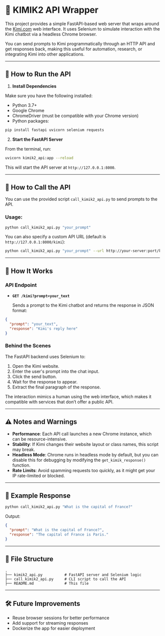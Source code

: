 # 🧠 KIMIK2 API Wrapper

This project provides a simple FastAPI-based web server that wraps around the [Kimi.com](https://www.kimi.com/) web interface. It uses Selenium to simulate interaction with the Kimi chatbot via a headless Chrome browser.

You can send prompts to Kimi programmatically through an HTTP API and get responses back, making this useful for automation, research, or integrating Kimi into other applications.

---

## 🚀 How to Run the API

1. **Install Dependencies**

Make sure you have the following installed:

- Python 3.7+
- Google Chrome
- ChromeDriver (must be compatible with your Chrome version)
- Python packages:

```bash
pip install fastapi uvicorn selenium requests
```

2. **Start the FastAPI Server**

From the terminal, run:

```bash
uvicorn kimik2_api:app --reload
```

This will start the API server at `http://127.0.0.1:8000`.

---

## 📡 How to Call the API

You can use the provided script `call_kimik2_api.py` to send prompts to the API.

### Usage:

```bash
python call_kimik2_api.py "your_prompt"
```

You can also specify a custom API URL (default is `http://127.0.0.1:8000/kimi`):

```bash
python call_kimik2_api.py "your_prompt" --url http://your-server:port/kimi
```

---

## 🤩 How It Works

### API Endpoint

- **`GET /kimi?prompt=your_text`**

  Sends a prompt to the Kimi chatbot and returns the response in JSON format:

```json
{
  "prompt": "your_text",
  "response": "Kimi's reply here"
}
```

### Behind the Scenes

The FastAPI backend uses Selenium to:

1. Open the Kimi website.
2. Enter the user's prompt into the chat input.
3. Click the send button.
4. Wait for the response to appear.
5. Extract the final paragraph of the response.

The interaction mimics a human using the web interface, which makes it compatible with services that don’t offer a public API.

---

## ⚠️ Notes and Warnings

- **Performance**: Each API call launches a new Chrome instance, which can be resource-intensive.
- **Stability**: If Kimi changes their website layout or class names, this script may break.
- **Headless Mode**: Chrome runs in headless mode by default, but you can disable this for debugging by modifying the `get_kimik_response()` function.
- **Rate Limits**: Avoid spamming requests too quickly, as it might get your IP rate-limited or blocked.

---

## 🥪 Example Response

```bash
python call_kimik2_api.py "What is the capital of France?"
```

Output:

```json
{
  "prompt": "What is the capital of France?",
  "response": "The capital of France is Paris."
}
```

---

## 📁 File Structure

```
.
├── kimik2_api.py          # FastAPI server and Selenium logic
├── call_kimik2_api.py     # CLI script to call the API
├── README.md              # This file
```

---

## 🛠 Future Improvements

- Reuse browser sessions for better performance
- Add support for streaming responses
- Dockerize the app for easier deployment
